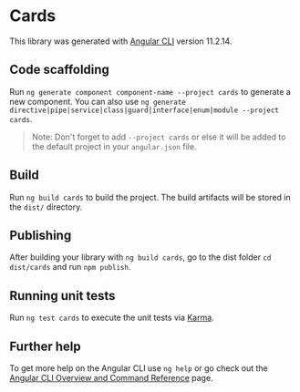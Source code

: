 # Cards

This library was generated with [Angular CLI](https://github.com/angular/angular-cli) version 11.2.14.

## Code scaffolding

Run `ng generate component component-name --project cards` to generate a new component. You can also use `ng generate directive|pipe|service|class|guard|interface|enum|module --project cards`.
> Note: Don't forget to add `--project cards` or else it will be added to the default project in your `angular.json` file. 

## Build

Run `ng build cards` to build the project. The build artifacts will be stored in the `dist/` directory.

## Publishing

After building your library with `ng build cards`, go to the dist folder `cd dist/cards` and run `npm publish`.

## Running unit tests

Run `ng test cards` to execute the unit tests via [Karma](https://karma-runner.github.io).

## Further help

To get more help on the Angular CLI use `ng help` or go check out the [Angular CLI Overview and Command Reference](https://angular.io/cli) page.
